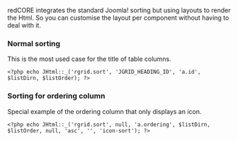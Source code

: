 redCORE integrates the standard Joomla! sorting but using layouts to render the Html. So you can customise the layout per component without having to deal with it.

### Normal sorting

This is the most used case for the title of table columns.

```
<?php echo JHtml::_('rgrid.sort', 'JGRID_HEADING_ID', 'a.id', $listDirn, $listOrder); ?>
```

### Sorting for ordering column

Special example of the ordering column that only displays an icon.

```
<?php echo JHtml::_('rgrid.sort', null, 'a.ordering', $listDirn, $listOrder, null, 'asc', '', 'icon-sort'); ?>
```